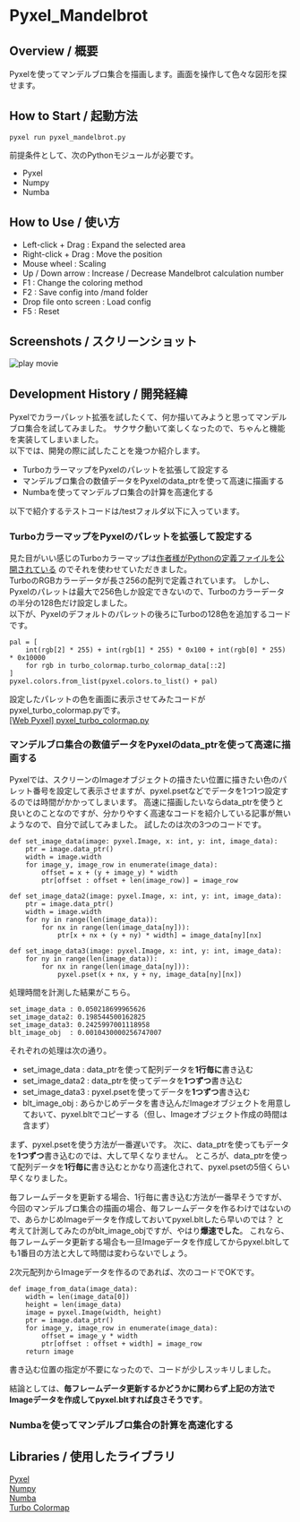 # Pyxel_Mandelbrot
## Overview / 概要
Pyxelを使ってマンデルブロ集合を描画します。画面を操作して色々な図形を探せます。  
## How to Start / 起動方法
```
pyxel run pyxel_mandelbrot.py
```
前提条件として、次のPythonモジュールが必要です。  
- Pyxel
- Numpy
- Numba
## How to Use / 使い方
- Left-click + Drag : Expand the selected area
- Right-click + Drag : Move the position
- Mouse wheel : Scaling
- Up / Down arrow : Increase / Decrease Mandelbrot calculation number
- F1 : Change the coloring method
- F2 : Save config into /mand folder
- Drop file onto screen : Load config
- F5 : Reset
## Screenshots / スクリーンショット
![play movie](https://github.com/gomatama5/Pyxel_Mandelbrot/blob/main/screenshots/pyxel-20250306-170516.gif)
## Development History / 開発経緯
Pyxelでカラーパレット拡張を試したくて、何か描いてみようと思ってマンデルブロ集合を試してみました。
サクサク動いて楽しくなったので、ちゃんと機能を実装してしまいました。  
以下では、開発の際に試したことを幾つか紹介します。  
- TurboカラーマップをPyxelのパレットを拡張して設定する
- マンデルブロ集合の数値データをPyxelのdata_ptrを使って高速に描画する
- Numbaを使ってマンデルブロ集合の計算を高速化する

以下で紹介するテストコードは/testフォルダ以下に入っています。
### TurboカラーマップをPyxelのパレットを拡張して設定する
見た目がいい感じのTurboカラーマップは[作者様がPythonの定義ファイルを公開されている](https://gist.github.com/mikhailov-work/ee72ba4191942acecc03fe6da94fc73f)
のでそれを使わせていただきました。  
TurboのRGBカラーデータが長さ256の配列で定義されています。
しかし、Pyxelのパレットは最大で256色しか設定できないので、Turboのカラーデータの半分の128色だけ設定しました。  
以下が、Pyxelのデフォルトのパレットの後ろにTurboの128色を追加するコードです。
```
pal = [
    int(rgb[2] * 255) + int(rgb[1] * 255) * 0x100 + int(rgb[0] * 255) * 0x10000
    for rgb in turbo_colormap.turbo_colormap_data[::2]
]
pyxel.colors.from_list(pyxel.colors.to_list() + pal)
```
設定したパレットの色を画面に表示させてみたコードがpyxel_turbo_colormap.pyです。  
[[Web Pyxel] pyxel_turbo_colormap.py](https://kitao.github.io/pyxel/wasm/launcher/?run=gomatama5.Pyxel_Mandelbrot.test.pyxel_turbo_colormap)
### マンデルブロ集合の数値データをPyxelのdata_ptrを使って高速に描画する
Pyxelでは、スクリーンのImageオブジェクトの描きたい位置に描きたい色のパレット番号を設定して表示させますが、pyxel.psetなどでデータを1つ1つ設定するのでは時間がかかってしまいます。
高速に描画したいならdata_ptrを使うと良いとのことなのですが、分かりやすく高速なコードを紹介している記事が無いようなので、自分で試してみました。
試したのは次の3つのコードです。
```
def set_image_data(image: pyxel.Image, x: int, y: int, image_data):
    ptr = image.data_ptr()
    width = image.width
    for image_y, image_row in enumerate(image_data):
        offset = x + (y + image_y) * width
        ptr[offset : offset + len(image_row)] = image_row

def set_image_data2(image: pyxel.Image, x: int, y: int, image_data):
    ptr = image.data_ptr()
    width = image.width
    for ny in range(len(image_data)):
        for nx in range(len(image_data[ny])):
            ptr[x + nx + (y + ny) * width] = image_data[ny][nx]

def set_image_data3(image: pyxel.Image, x: int, y: int, image_data):
    for ny in range(len(image_data)):
        for nx in range(len(image_data[ny])):
            pyxel.pset(x + nx, y + ny, image_data[ny][nx])
```
処理時間を計測した結果がこちら。
```
set_image_data : 0.050218699965626
set_image_data2: 0.198544500162825
set_image_data3: 0.2425997001118958
blt_image_obj  : 0.0010430000256747007
```
それぞれの処理は次の通り。
- set_image_data : data_ptrを使って配列データを**1行毎に**書き込む
- set_image_data2 : data_ptrを使ってデータを**1つずつ**書き込む
- set_image_data3 : pyxel.psetを使ってデータを**1つずつ**書き込む
- blt_image_obj : あらかじめデータを書き込んだImageオブジェクトを用意しておいて、pyxel.bltでコピーする（但し、Imageオブジェクト作成の時間は含まず）

まず、pyxel.psetを使う方法が一番遅いです。
次に、data_ptrを使ってもデータを**1つずつ**書き込むのでは、大して早くなりません。
ところが、data_ptrを使って配列データを**1行毎に**書き込むとかなり高速化されて、pyxel.psetの5倍くらい早くなりました。

毎フレームデータを更新する場合、1行毎に書き込む方法が一番早そうですが、
今回のマンデルブロ集合の描画の場合、毎フレームデータを作るわけではないので、あらかじめImageデータを作成しておいてpyxel.bltしたら早いのでは？
と考えて計測してみたのがblt_image_objですが、やはり**爆速でした**。
これなら、毎フレームデータ更新する場合も一旦Imageデータを作成してからpyxel.bltしても1番目の方法と大して時間は変わらないでしょう。

2次元配列からImageデータを作るのであれば、次のコードでOKです。
```
def image_from_data(image_data):
    width = len(image_data[0])
    height = len(image_data)
    image = pyxel.Image(width, height)
    ptr = image.data_ptr()
    for image_y, image_row in enumerate(image_data):
        offset = image_y * width
        ptr[offset : offset + width] = image_row
    return image
```
書き込む位置の指定が不要になったので、コードが少しスッキリしました。

結論としては、**毎フレームデータ更新するかどうかに関わらず上記の方法でImageデータを作成してpyxel.bltすれば良さそうです**。

### Numbaを使ってマンデルブロ集合の計算を高速化する

## Libraries / 使用したライブラリ
[Pyxel](https://github.com/kitao/pyxel)  
[Numpy](https://numpy.org/ja/)   
[Numba](https://numba.pydata.org/)   
[Turbo Colormap](https://gist.github.com/mikhailov-work/ee72ba4191942acecc03fe6da94fc73f)  
